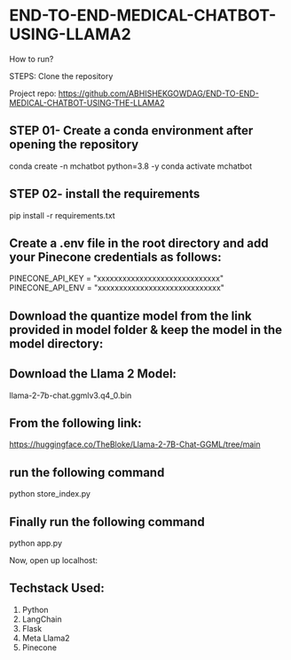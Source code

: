 # END-TO-END-MEDICAL-CHATBOT-USING-LLAMA2


How to run?

STEPS:
Clone the repository

Project repo: https://github.com/ABHISHEKGOWDAG/END-TO-END-MEDICAL-CHATBOT-USING-THE-LLAMA2


## STEP 01- Create a conda environment after opening the repository
conda create -n mchatbot python=3.8 -y
conda activate mchatbot


## STEP 02- install the requirements
pip install -r requirements.txt


## Create a .env file in the root directory and add your Pinecone credentials as follows:
PINECONE_API_KEY = "xxxxxxxxxxxxxxxxxxxxxxxxxxxxx"
PINECONE_API_ENV = "xxxxxxxxxxxxxxxxxxxxxxxxxxxxx"


## Download the quantize model from the link provided in model folder & keep the model in the model directory:
## Download the Llama 2 Model:

llama-2-7b-chat.ggmlv3.q4_0.bin


## From the following link:
https://huggingface.co/TheBloke/Llama-2-7B-Chat-GGML/tree/main


## run the following command
python store_index.py


## Finally run the following command
python app.py


Now,
open up localhost:


## Techstack Used:

1. Python
2. LangChain
3. Flask
4. Meta Llama2
5. Pinecone
